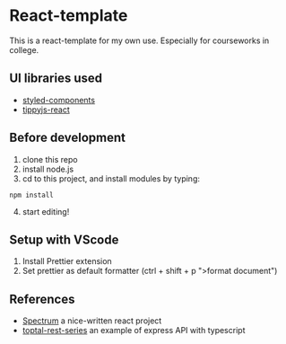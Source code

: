 # React-template

This is a react-template for my own use.
Especially for courseworks in college.

## UI libraries used

- [styled-components](https://github.com/styled-components/styled-components)
- [tippyjs-react](https://github.com/atomiks/tippyjs-react)

## Before development

1. clone this repo
2. install node.js
3. cd to this project, and install modules by typing:

```
npm install
```

4. start editing!

## Setup with VScode

1. Install Prettier extension
2. Set prettier as default formatter (ctrl + shift + p ">format document")

## References

- [Spectrum](https://github.com/withspectrum/spectrum) a nice-written react project
- [toptal-rest-series](https://github.com/makinhs/toptal-rest-series) an example of express API with typescript
